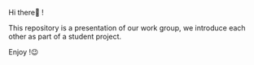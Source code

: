 Hi there👋 !

This repository is a presentation of our work group, we introduce each other as part of a student project.

Enjoy !😉
